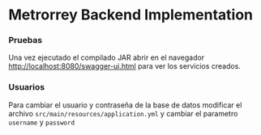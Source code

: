 # Metrorrey Backend Implementation

### Pruebas
Una vez ejecutado el compilado JAR abrir en el navegador [http://localhost:8080/swagger-ui.html](http://localhost:8080/swagger-ui.html) para ver los servicios creados.

### Usuarios
Para cambiar el usuario y contraseña de la base de datos modificar el archivo `src/main/resources/application.yml` y cambiar el parametro `username` y `password`